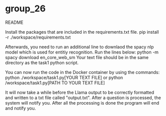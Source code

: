 # group_26

 README

Install the packages that are included in the requirements.txt file.
pip install -r ./workspace/requirements.txt

Afterwards, you need to run an additional line to downlaod the spacy nlp model which is used for entitiy recognition. Run the lines below:
python -m spacy download en_core_web_sm
Your text file should be in the same directory as the task1 python script.

You can now run the code in the Docker container by using the commands:
python ./workspace/task1.py[YOUR TEXT FILE]
or
python /workspace/task1.py[PATH TO YOUR TEXT FILE]

It will now take a while before the Llama output to be correctly formatted and written to a txt file called "output.txt". After a question is processed, the system will notify you. After all the processing is done the program will end and notify you. 
